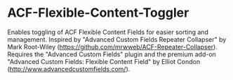 ACF-Flexible-Content-Toggler
============================

Enables toggling of ACF Flexible Content Fields for easier sorting and management.  Inspired by "Advanced Custom Fields Repeater Collapser" by Mark Root-Wiley (https://github.com/mrwweb/ACF-Repeater-Collapser). Requires the "Advanced Custom Fields" plugin and the premium add-on "Advanced Custom Fields: Flexible Content Field" by Elliot Condon (http://www.advancedcustomfields.com/).
